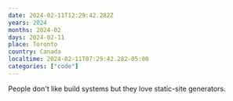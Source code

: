 ```yaml
---
date: 2024-02-11T12:29:42.282Z
years: 2024
months: 2024-02
days: 2024-02-11
place: Toronto
country: Canada
localtime: 2024-02-11T07:29:42.282-05:00
categories: ["code"]
---
```

People don't like build systems but they love static-site generators.
